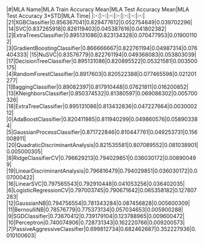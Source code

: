 |#|MLA Name|MLA Train Accuracy Mean|MLA Test Accuracy Mean|MLA Test Accuracy 3*STD|MLA Time|
|:-:|:-:|:-:|:-:|:-:|:-:|:-:|
|21|XGBClassifier|0.856367041|0.829477612|0.052754649|0.039702296|
|14|SVC|0.837265918|0.826119403|0.045387616|0.041802382|
|2|ExtraTreesClassifier|0.895131086|0.823134328|0.070477953|0.019001102|
|3|GradientBoostingClassifier|0.866666667|0.822761194|0.04987314|0.076404333|
|15|NuSVC|0.83576779|0.822761194|0.049368083|0.053803039|
|17|DecisionTreeClassifier|0.895131086|0.820895522|0.05321581|0.003500175|
|4|RandomForestClassifier|0.8917603|0.820522388|0.077465598|0.021201277|
|1|BaggingClassifier|0.89082397|0.817910448|0.07621811|0.016200852|
|13|KNeighborsClassifier|0.850374532|0.81380597|0.069086302|0.005700326|
|18|ExtraTreeClassifier|0.895131086|0.813432836|0.047227664|0.003000212|
|0|AdaBoostClassifier|0.820411985|0.811940299|0.049860576|0.058903384|
|5|GaussianProcessClassifier|0.871722846|0.810447761|0.049253731|0.156008911|
|20|QuadraticDiscriminantAnalysis|0.821535581|0.807089552|0.081038901|0.005000305|
|8|RidgeClassifierCV|0.796629213|0.794029851|0.036030172|0.008900499|
|19|LinearDiscriminantAnalysis|0.796816479|0.794029851|0.036030172|0.007000422|
|16|LinearSVC|0.797565543|0.792910448|0.041053256|0.036402035|
|6|LogisticRegressionCV|0.797003745|0.790671642|0.065358182|0.127807283|
|12|GaussianNB|0.794756554|0.781343284|0.087456828|0.005600309|
|11|BernoulliNB|0.78576779|0.775373134|0.057034653|0.005900288|
|9|SGDClassifier|0.73670412|0.739179104|0.123788965|0.009600472|
|10|Perceptron|0.740074906|0.728731343|0.162220766|0.009200573|
|7|PassiveAggressiveClassifier|0.699812734|0.682462687|0.352227936|0.010100603|
<!--stackedit_data:
eyJoaXN0b3J5IjpbLTkwNzQ4MDQwMywtNzQ5MjUxNDEzXX0=
-->